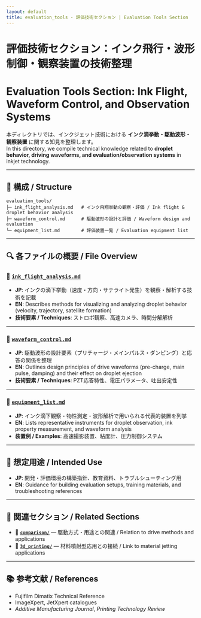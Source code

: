 ```yaml
---
layout: default
title: evaluation_tools - 評価技術セクション | Evaluation Tools Section
---
```


# 評価技術セクション：インク飛行・波形制御・観察装置の技術整理  
# **Evaluation Tools Section: Ink Flight, Waveform Control, and Observation Systems**

本ディレクトリでは、インクジェット技術における **インク滴挙動・駆動波形・観察装置** に関する知見を整理します。  
In this directory, we compile technical knowledge related to **droplet behavior, driving waveforms, and evaluation/observation systems** in inkjet technology.  

---

## 📂 **構成 / Structure**

```plaintext
evaluation_tools/
├─ ink_flight_analysis.md   # インク飛翔挙動の観察・評価 / Ink flight & droplet behavior analysis
├─ waveform_control.md      # 駆動波形の設計と評価 / Waveform design and evaluation
└─ equipment_list.md        # 評価装置一覧 / Evaluation equipment list
```

---

## 🔍 **各ファイルの概要 / File Overview**

### 🔹 [**`ink_flight_analysis.md`**](./ink_flight_analysis.md)
- **JP**: インクの滴下挙動（速度・方向・サテライト発生）を観察・解析する技術を記載  
- **EN**: Describes methods for visualizing and analyzing droplet behavior (velocity, trajectory, satellite formation)  
- **技術要素 / Techniques**: ストロボ観察、高速カメラ、時間分解解析  

---

### 🔹 [**`waveform_control.md`**](./waveform_control.md)
- **JP**: 駆動波形の設計要素（プリチャージ・メインパルス・ダンピング）と応答の関係を整理  
- **EN**: Outlines design principles of drive waveforms (pre-charge, main pulse, damping) and their effect on droplet ejection  
- **技術要素 / Techniques**: PZT応答特性、電圧パラメータ、吐出安定性  

---

### 🔹 [**`equipment_list.md`**](./equipment_list.md)
- **JP**: インク滴下観察・物性測定・波形解析で用いられる代表的装置を列挙  
- **EN**: Lists representative instruments for droplet observation, ink property measurement, and waveform analysis  
- **装置例 / Examples**: 高速撮影装置、粘度計、圧力制御システム  

---

## 🎯 **想定用途 / Intended Use**

- **JP**: 開発・評価環境の構築指針、教育資料、トラブルシューティング用  
- **EN**: Guidance for building evaluation setups, training materials, and troubleshooting references  

---

## 📎 **関連セクション / Related Sections**

- 🔗 [**`comparison/`**](../comparison/) — 駆動方式・用途との関連 / Relation to drive methods and applications  
- 🔗 [**`3d_printing/`**](../3d_printing/) — 材料噴射型応用との接続 / Link to material jetting applications  

---

## 📚 **参考文献 / References**

- Fujifilm Dimatix Technical Reference  
- ImageXpert, JetXpert catalogues  
- *Additive Manufacturing Journal*, *Printing Technology Review*  
